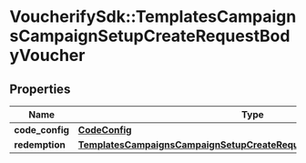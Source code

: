 # VoucherifySdk::TemplatesCampaignsCampaignSetupCreateRequestBodyVoucher

## Properties

| Name | Type | Description | Notes |
| ---- | ---- | ----------- | ----- |
| **code_config** | [**CodeConfig**](CodeConfig.md) |  | [optional] |
| **redemption** | [**TemplatesCampaignsCampaignSetupCreateRequestBodyVoucherRedemption**](TemplatesCampaignsCampaignSetupCreateRequestBodyVoucherRedemption.md) |  | [optional] |

